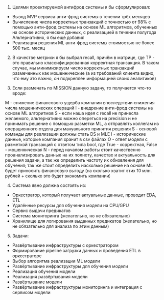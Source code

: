 1. Целями проектируемой антифрод системы я бы сформулировал:
- Вывод MVP сервиса анти-фрод системы в течении трёх месяцев
- Вычисление числа корректных транзакций с точностью от 98% с помощью анти-фрод системы на основе ML алгоритмов, обученных на основе исторических данных, с реализацией в течении полугода
Альтернативно, я бы ещё добавил
- Реализация решения ML анти-фрод системы стоимостью не более 500 тыс. месяц

2. В качестве метрики я бы выбрал recall, причём в матрице, где TP - это правильно классифицированная корректная транзакция. В таком случае, мы минимизируем число корректных транзакций размеченных как мошеннические (а из требований клиента видно, что ему это важно, он подкреплён информацией своих аналитиков)

3. Если размечать по MISSION данную задачу, то получается что-то вроде:

M - снижение финансового ущерба компании впоследствии снижения числа мошеннических операций
I - внедрение анти-фрод системы на основе ML алгоритмов
S - если наша идея с recall не принесла желаемого, альтернативно можно опереться на precision и не принимать решение с помощью разметки ML, а отправлять коллегам из операционного отдела для мануального принятия решения
S - основой команды для реализации должны стать DS и MLE
I - исторические данные, которые компания хранит в csv файлах
O - ответ модели с разметкой транзакций с ответом типа bool, где True - корректная, False - мошенническая
N - перед началом работы стоит качественно проанализировать данные на их полноту, качество и актуальность для решения задачи, а так же определить частоту их обновления для обучения; так же стоит определить насколько решение на основе ML будет приносить финансовую выгоду (на сколько хватит этих 10 млн. рублей + сколько это будет экономить компании)

4. Система явно должна состоять из:
- Оркестратор, который получает актуальные данные, проводит EDA, ETL
- Удалённые ресурсы для обучения модели на CPU/GPU
- Сервис выдачи предикатов
- Система мониторинга (желательно, но не обязательно)
- Хранилище для логирования выданных предикатов (желательно, но не обязательно для анализа по этим данным)

5. Задачи:
- Развёртывание инфраструктуры с оркестратором
- Формирование pipeline загрузки данных и проведения ETL в оркестраторе
- Выбор алгоритма реализации ML модели
- Развёртывание инфраструктуры для обучения модели
- Реализация обучения модели
- Реализация развёртывания модели
- Развёртывание модели
- Развёртывание инфраструктуры мониторинга и интеграция с сервисом модели
